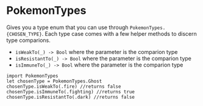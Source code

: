 # PokemonTypes

Gives you a type enum that you can use through `PokemonTypes.{CHOSEN_TYPE}`.
Each type case comes with a few helper methods to discern type comparions. 

 - `isWeakTo(_) -> Bool` where the parameter is the comparion type
 - `isResistantTo(_) -> Bool` where the parameter is the comparion type
 - `isImmuneTo(_) -> Bool` where the parameter is the comparion type
 
```
import PokemonTypes
let chosenType = PokemonTypes.Ghost
chosenType.isWeakTo(.fire) //returns false
chosenType.isImmuneTo(.fighting) //returns true
chosenType.isResistantTo(.dark) //returns false
```
